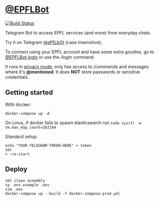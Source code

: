# [@EPFLBot](https://t.me/EpflBot)
[![Build Status](https://travis-ci.org/epflbot/epflbot.svg?branch=master)](https://travis-ci.org/epflbot/epflbot)

Telegram Bot to access EPFL services (and more) from everyday chats.

Try it on Telegram [@ePfLbOt](https://t.me/EpflBot) (case insensitive).

To connect using your EPFL account and have some extra goodies, go to [@EPFLBot login](https://t.me/EpflBot?start=login)
or use the _/login_ command.

It runs in [privacy mode](https://core.telegram.org/bots#privacy-mode); only has access to _/commands_ and messages where it's **@mentioned**. It does **NOT** store passwords or sensitive credentials.

## Getting started

With docker:

```shell
docker-compose up -d
```

On Linux, if docker fails to spawn elasticsearch run ```sudo sysctl -w vm.max_map_count=262144```

Standard setup:

```shell
echo "YOUR-TELEGRAM-TOKEN-HERE" > token
sbt
> ~re-start
```

## Deploy

```shell
sbt clean assembly
cp .env.example .env
vim .env
docker-compose up --build -f docker-compose-prod.yml
```
